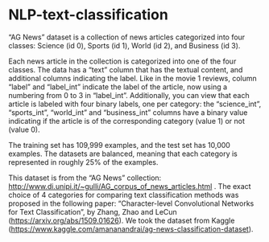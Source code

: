 # NLP-text-classification
“AG News” dataset is a collection of news articles categorized into
four classes: Science (id 0), Sports (id 1), World (id 2), and Business (id 3).

Each news article in the collection is categorized into one of the four classes. The data has a “text”
column that has the textual content, and additional columns indicating the label. Like in the movie
1
reviews, column “label” and “label_int” indicate the label of the article, now using a numbering
from 0 to 3 in “label_int”. Additionally, you can view that each article is labeled with four binary
labels, one per category: the “science_int”, “sports_int”, “world_int” and “business_int” columns
have a binary value indicating if the article is of the corresponding category (value 1) or not (value
0).

The training set has 109,999 examples, and the test set has 10,000 examples. The datasets are
balanced, meaning that each category is represented in roughly 25% of the examples.

This dataset is from the “AG News” collection: http://www.di.unipi.it/~gulli/AG_corpus_of_news_articles.html
. The exact choice of 4 categories for comparing text classification methods was proposed in
the following paper: “Character-level Convolutional Networks for Text Classification”, by
Zhang, Zhao and LeCun (https://arxiv.org/abs/1509.01626). We took the dataset from Kaggle
(https://www.kaggle.com/amananandrai/ag-news-classification-dataset).
